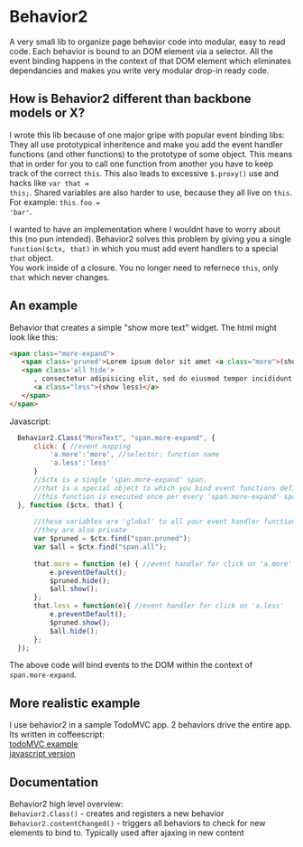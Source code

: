 Behavior2
=========

A very small lib to organize page behavior code into modular, easy to read code.
Each behavior is bound to an DOM element via a selector. 
All the event binding happens in the context of that DOM element which eliminates dependancies and makes you write very modular drop-in ready code.


How is Behavior2 different than backbone models or X?
-------

I wrote this lib because of one major gripe with popular event binding libs:  
They all use prototypical inheritence and make you add the event handler functions (and other functions) to the prototype of some object.
This means that in order for you to call one function from another you have to keep track of the correct <code>this</code>.
This also leads to excessive <code>$.proxy()</code> use and hacks like <code>var that = this;</code>. Shared variables are also harder to use,
because they all live on <code>this</code>. For example: <code>this.foo = 'bar'</code>.  

I wanted to have an implementation where I wouldnt have to worry about this (no pun intended). Behavior2 solves this problem
by giving you a single <code>function($ctx, that)</code> in which you must add event handlers to a special <code>that</code> object.   
You work inside of a closure. You no longer need to refernece <code>this</code>, only <code>that</code> which never changes.


An example
----------

Behavior that creates a simple "show more text" widget. The html might look like this:
```html
<span class="more-expand">
   <span class='pruned'>Lorem ipsum dolor sit amet <a class="more">(show more)</a></span>
   <span class='all hide'>
      , consectetur adipisicing elit, sed do eiusmod tempor incididunt ut labore et dolore magna aliqua.
      <a class="less">(show less)</a>
   </span>
</span>
```
Javascript:  
```js      
  Behavior2.Class("MoreText", "span.more-expand", { 
      click: { //event mapping
          'a.more':'more', //selector: function name
          'a.less':'less'
      }
      //$ctx is a single 'span.more-expand' span.
      //that is a special object to which you bind event functions defined above
      //this function is executed once per every 'span.more-expand' span
  }, function ($ctx, that) {
  
      //these variables are 'global' to all your event handler functions 
      //they are also private
      var $pruned = $ctx.find("span.pruned");
      var $all = $ctx.find("span.all");
  
      that.more = function (e) { //event handler for click on 'a.more'
          e.preventDefault();
          $pruned.hide();
          $all.show();
      };
      that.less = function(e){ //event handler for click on 'a.less'
          e.preventDefault();
          $pruned.show();
          $all.hide();
      };
  });
```    
The above code will bind events to the DOM within the context of `span.more-expand`. 

More realistic example
----------------------

I use behavior2 in a sample TodoMVC app. 2 behaviors drive the entire app. Its written in coffeescript:  
[todoMVC example](https://github.com/OpenMile/nunjucks-shared-templates/blob/master/public/js/todos.coffee)  
[javascript version](https://github.com/OpenMile/nunjucks-shared-templates/blob/master/public/js/todos.js)

Documentation
-------------

Behavior2 high level overview:  
`Behavior2.Class()` - creates and registers a new behavior  
`Behavior2.contentChanged()` - triggers all behaviors to check for new elements to bind to. Typically used after ajaxing in new content
    
